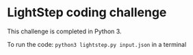 # LightStep coding challenge

This challenge is completed in Python 3.

To run the code: `python3 lightstep.py input.json` in a terminal

